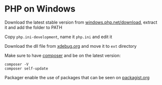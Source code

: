 # PHP on Windows

Download the latest stable version from [windows.php.net/download](https://windows.php.net/download), extract it and add the folder to PATH

Copy `php.ini-development`, name it `php.ini` and edit it

Download the dll file from [xdebug.org](https://xdebug.org/download.php) and move it to `ext` directory

Make sure to have [composer](https://getcomposer.org/download/) and be on the latest version:

```dos
composer -V
composer self-update
```

Packager enable the use of packages that can be seen on [packagist.org](https://packagist.org/explore/)
